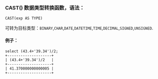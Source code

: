 ### CAST() 数据类型转换函数，语法：
``` mysql
CAST(exp AS TYPE)
```
可转为目标类型：`BINARY`,`CHAR`,`DATE`,`DATETIME`,`TIME`,`DECIMAL`,`SIGNED`,`UNSIGNED`.
#### 例子：
``` mysql
select (43.4+'39.34')/2;
+--------------------+
| (43.4+'39.34')/2   |
+--------------------+
| 41.370000000000005 |
+--------------------+
```
